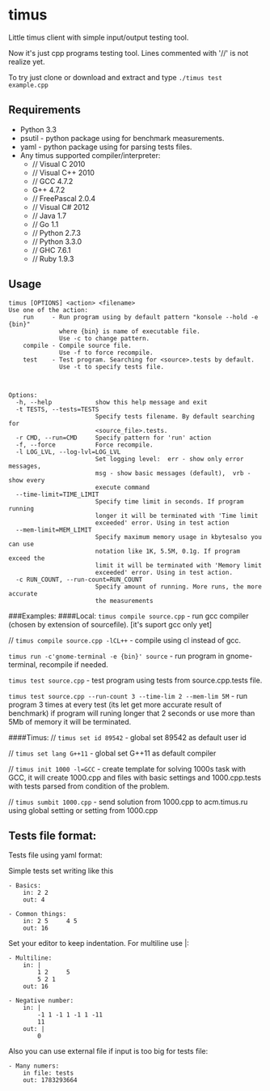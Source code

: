 timus
=====

Little timus client with simple input/output testing tool.

Now it's just cpp programs testing tool.
Lines commented with '//' is not realize yet.

To try just clone or download and extract and type `./timus test example.cpp`

Requirements
------------

- Python 3.3
- psutil - python package using for benchmark measurements.
- yaml - python package using for parsing tests files.
- Any timus supported compiler/interpreter:
	- // Visual C 2010
	- // Visual C++ 2010
	- // GCC 4.7.2
	- G++ 4.7.2
	- // FreePascal 2.0.4
	- // Visual C# 2012
	- // Java 1.7
	- // Go 1.1
	- // Python 2.7.3
	- // Python 3.3.0
	- // GHC 7.6.1
	- // Ruby 1.9.3

Usage
-----

    timus [OPTIONS] <action> <filename>
    Use one of the action:
        run     - Run program using by default pattern "konsole --hold -e {bin}"
                  where {bin} is name of executable file.
                  Use -c to change pattern.
        compile - Compile source file.
                  Use -f to force recompile.
        test    - Test program. Searching for <source>.tests by default.
                  Use -t to specify tests file.



    Options:
      -h, --help            show this help message and exit
      -t TESTS, --tests=TESTS
                            Specify tests filename. By default searching for
                            <source_file>.tests.
      -r CMD, --run=CMD     Specify pattern for 'run' action
      -f, --force           Force recompile.
      -l LOG_LVL, --log-lvl=LOG_LVL
                            Set logging level:  err - show only error messages,
                            msg - show basic messages (default),  vrb - show every
                            execute command
      --time-limit=TIME_LIMIT
                            Specify time limit in seconds. If program running
                            longer it will be terminated with 'Time limit
                            exceeded' error. Using in test action
      --mem-limit=MEM_LIMIT
                            Specify maximum memory usage in kbytesalso you can use
                            notation like 1K, 5.5M, 0.1g. If program exceed the
                            limit it will be terminated with 'Memory limit
                            exceeded' error. Using in test action.
      -c RUN_COUNT, --run-count=RUN_COUNT
                            Specify amount of running. More runs, the more accurate
                            the measurements

###Examples:
####Local:
`timus compile source.cpp` - run gcc compiler (chosen by extension of sourcefile). [it's suport gcc only yet]

// `timus compile source.cpp -lCL++` - compile using cl instead of gcc.

`timus run -c'gnome-terminal -e {bin}' source` - run program in gnome-terminal, recompile if needed.

`timus test source.cpp` - test program using tests from source.cpp.tests file.

`timus test source.cpp --run-count 3 --time-lim 2 --mem-lim 5M` - run program 3 times at every test (its let get more accurate result of benchmark) if program will runing longer that 2 seconds or use more than 5Mb of memory it will be terminated.

####Timus:
// `timus set id 89542` - global set 89542 as default user id

// `timus set lang G++11` - global set G++11 as default compiler

// `timus init 1000 -l=GCC` - create template for solving 1000s task with GCC, it will create 1000.cpp and files with basic settings and 1000.cpp.tests with tests parsed from condition of the problem.

// `timus sumbit 1000.cpp` - send solution from 1000.cpp to acm.timus.ru using global setting or setting from 1000.cpp

Tests file format:
------------------
Tests file using yaml format:

Simple tests set writing like this

    - Basics:
        in: 2 2
        out: 4

    - Common things:
        in: 2 5     4 5
        out: 16

Set your editor to keep indentation.
For multiline use |:

    - Multiline:
        in: |
            1 2     5
            5 2 1
        out: 16

    - Negative number:
        in: |
            -1 1 -1 1 -1 1 -11 
            11
        out: |
            0

Also you can use external file if input is too big for tests file:

    - Many numers:
        in file: tests
        out: 1783293664
